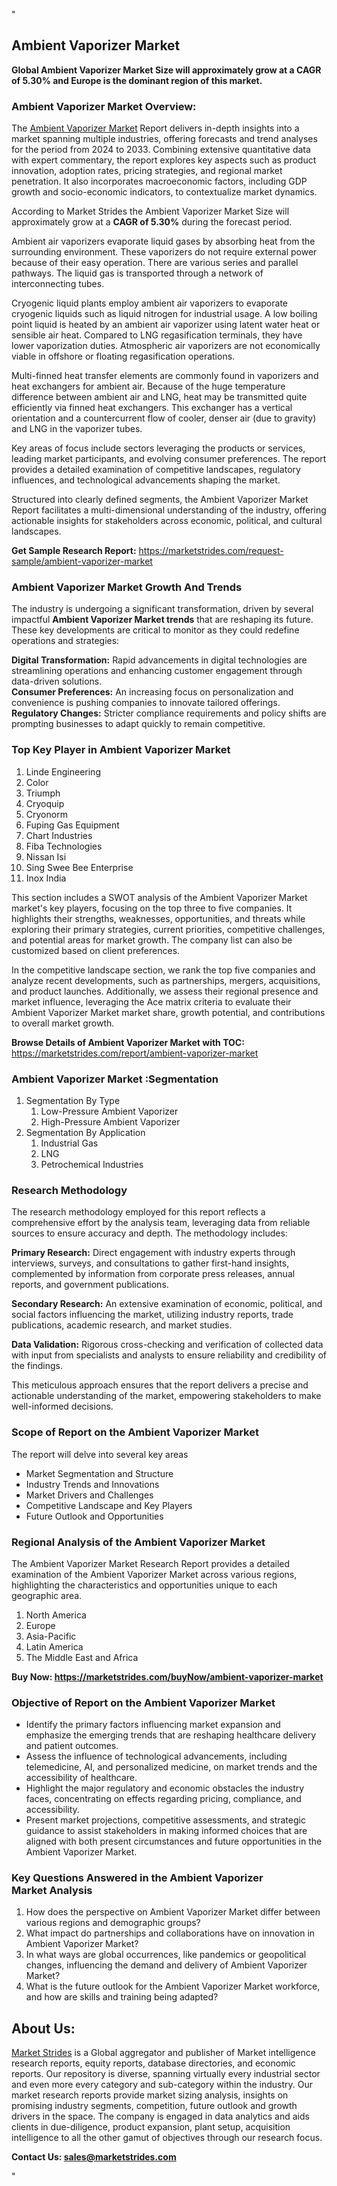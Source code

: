<p>"</p>
<h2>Ambient Vaporizer Market</h2>
<p><strong>Global Ambient Vaporizer Market Size will approximately grow at a CAGR of 5.30% and Europe is the dominant region of this market.</strong></p>
<h3>Ambient Vaporizer Market Overview:</h3>
<p>The <a href="https://marketstrides.com/report/ambient-vaporizer-market">Ambient Vaporizer Market</a><strong> </strong>Report delivers in-depth insights into a market spanning multiple industries, offering forecasts and trend analyses for the period from 2024 to 2033. Combining extensive quantitative data with expert commentary, the report explores key aspects such as product innovation, adoption rates, pricing strategies, and regional market penetration. It also incorporates macroeconomic factors, including GDP growth and socio-economic indicators, to contextualize market dynamics.</p>
<p>According to Market Strides the Ambient Vaporizer Market Size will approximately grow at a <strong>CAGR of 5.30%</strong> during the forecast period.</p>
<p>Ambient air vaporizers evaporate liquid gases by absorbing heat from the surrounding environment. These vaporizers do not require external power because of their easy operation. There are various series and parallel pathways. The liquid gas is transported through a network of interconnecting tubes.</p>
<p>Cryogenic liquid plants employ ambient air vaporizers to evaporate cryogenic liquids such as liquid nitrogen for industrial usage. A low boiling point liquid is heated by an ambient air vaporizer using latent water heat or sensible air heat. Compared to LNG regasification terminals, they have lower vaporization duties. Atmospheric air vaporizers are not economically viable in offshore or floating regasification operations.</p>
<p>Multi-finned heat transfer elements are commonly found in vaporizers and heat exchangers for ambient air. Because of the huge temperature difference between ambient air and LNG, heat may be transmitted quite efficiently via finned heat exchangers. This exchanger has a vertical orientation and a countercurrent flow of cooler, denser air (due to gravity) and LNG in the vaporizer tubes.</p>
<p>Key areas of focus include sectors leveraging the products or services, leading market participants, and evolving consumer preferences. The report provides a detailed examination of competitive landscapes, regulatory influences, and technological advancements shaping the market.</p>
<p>Structured into clearly defined segments, the Ambient Vaporizer Market Report facilitates a multi-dimensional understanding of the industry, offering actionable insights for stakeholders across economic, political, and cultural landscapes.</p>
<p><strong>Get Sample Research Report:</strong> <a href="https://marketstrides.com/request-sample/ambient-vaporizer-market">https://marketstrides.com/request-sample/ambient-vaporizer-market</a></p>
<h3>Ambient Vaporizer Market Growth And Trends</h3>
<p>The industry is undergoing a significant transformation, driven by several impactful <strong>Ambient Vaporizer Market trends</strong> that are reshaping its future. These key developments are critical to monitor as they could redefine operations and strategies:</p>
<p><strong>Digital Transformation:</strong> Rapid advancements in digital technologies are streamlining operations and enhancing customer engagement through data-driven solutions.<br /><strong>Consumer Preferences:</strong> An increasing focus on personalization and convenience is pushing companies to innovate tailored offerings.<br /><strong>Regulatory Changes:</strong> Stricter compliance requirements and policy shifts are prompting businesses to adapt quickly to remain competitive.</p>
<h3>Top Key Player in Ambient Vaporizer Market</h3>
<ol>
<li>Linde Engineering</li>
<li>Color</li>
<li>Triumph</li>
<li>Cryoquip</li>
<li>Cryonorm</li>
<li>Fuping Gas Equipment</li>
<li>Chart Industries</li>
<li>Fiba Technologies</li>
<li>Nissan Isi</li>
<li>Sing Swee Bee Enterprise</li>
<li>Inox India</li>
</ol>
<p>This section includes a SWOT analysis of the Ambient Vaporizer Market market's key players, focusing on the top three to five companies. It highlights their strengths, weaknesses, opportunities, and threats while exploring their primary strategies, current priorities, competitive challenges, and potential areas for market growth. The company list can also be customized based on client preferences.</p>
<p>In the competitive landscape section, we rank the top five companies and analyze recent developments, such as partnerships, mergers, acquisitions, and product launches. Additionally, we assess their regional presence and market influence, leveraging the Ace matrix criteria to evaluate their Ambient Vaporizer Market market share, growth potential, and contributions to overall market growth.</p>
<p><strong>Browse Details of Ambient Vaporizer Market with TOC:</strong> <a href="https://marketstrides.com/report/ambient-vaporizer-market">https://marketstrides.com/report/ambient-vaporizer-market</a></p>
<h3>Ambient Vaporizer Market :Segmentation</h3>
<ol>
<li>Segmentation By Type
<ol>
<li>Low-Pressure Ambient Vaporizer</li>
<li>High-Pressure Ambient Vaporizer</li>
</ol>
</li>
<li>Segmentation By Application
<ol>
<li>Industrial Gas</li>
<li>LNG</li>
<li>Petrochemical Industries</li>
</ol>
</li>
</ol>
<h3>Research Methodology</h3>
<p>The research methodology employed for this report reflects a comprehensive effort by the analysis team, leveraging data from reliable sources to ensure accuracy and depth. The methodology includes:</p>
<p><strong>Primary Research:</strong> Direct engagement with industry experts through interviews, surveys, and consultations to gather first-hand insights, complemented by information from corporate press releases, annual reports, and government publications.</p>
<p><strong>Secondary Research:</strong> An extensive examination of economic, political, and social factors influencing the market, utilizing industry reports, trade publications, academic research, and market studies.</p>
<p><strong>Data Validation:</strong> Rigorous cross-checking and verification of collected data with input from specialists and analysts to ensure reliability and credibility of the findings.</p>
<p>This meticulous approach ensures that the report delivers a precise and actionable understanding of the market, empowering stakeholders to make well-informed decisions.</p>
<h3>Scope of Report on the Ambient Vaporizer Market</h3>
<p>The report will delve into several key areas</p>
<ul>
<li>Market Segmentation and Structure</li>
<li>Industry Trends and Innovations</li>
<li>Market Drivers and Challenges</li>
<li>Competitive Landscape and Key Players</li>
<li>Future Outlook and Opportunities</li>
</ul>
<h3>Regional Analysis of the Ambient Vaporizer Market</h3>
<p>The Ambient Vaporizer Market Research Report provides a detailed examination of the Ambient Vaporizer Market across various regions, highlighting the characteristics and opportunities unique to each geographic area.</p>
<ol>
<li>North America</li>
<li>Europe</li>
<li>Asia-Pacific</li>
<li>Latin America</li>
<li>The Middle East and Africa</li>
</ol>
<p><strong>Buy Now: <a href="https://marketstrides.com/buyNow/ambient-vaporizer-market">https://marketstrides.com/buyNow/ambient-vaporizer-market</a></strong></p>
<h3><strong>Objective of Report on the Ambient Vaporizer Market</strong></h3>
<ul>
<li>Identify the primary factors influencing market expansion and emphasize the emerging trends that are reshaping healthcare delivery and patient outcomes.</li>
<li>Assess the influence of technological advancements, including telemedicine, AI, and personalized medicine, on market trends and the accessibility of healthcare.</li>
<li>Highlight the major regulatory and economic obstacles the industry faces, concentrating on effects regarding pricing, compliance, and accessibility.</li>
<li>Present market projections, competitive assessments, and strategic guidance to assist stakeholders in making informed choices that are aligned with both present circumstances and future opportunities in the Ambient Vaporizer Market.</li>
</ul>
<h3>Key Questions Answered in the Ambient Vaporizer Market Analysis</h3>
<ol>
<li>How does the perspective on Ambient Vaporizer Market differ between various regions and demographic groups?</li>
<li>What impact do partnerships and collaborations have on innovation in Ambient Vaporizer Market?</li>
<li>In what ways are global occurrences, like pandemics or geopolitical changes, influencing the demand and delivery of Ambient Vaporizer Market?</li>
<li>What is the future outlook for the Ambient Vaporizer Market workforce, and how are skills and training being adapted?</li>
</ol>
<h2>About Us:</h2>
<p><a href="https://marketstrides.com/">Market Strides</a> is a Global aggregator and publisher of Market intelligence research reports, equity reports, database directories, and economic reports. Our repository is diverse, spanning virtually every industrial sector and even more every category and sub-category within the industry. Our market research reports provide market sizing analysis, insights on promising industry segments, competition, future outlook and growth drivers in the space. The company is engaged in data analytics and aids clients in due-diligence, product expansion, plant setup, acquisition intelligence to all the other gamut of objectives through our research focus.</p>
<p><strong>Contact Us: <a href="mailto:sales@marketstrides.com">sales@marketstrides.com</a></strong></p>
<p>"</p>
